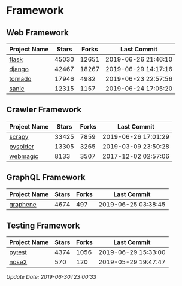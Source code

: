 # Framework

## Web Framework

| Project Name | Stars | Forks | Last Commit |
| ------------ | ----- | ----- | ----------- |
| [flask](https://github.com/pallets/flask) | 45030 | 12651 | 2019-06-26 21:46:10 |
| [django](https://github.com/django/django) | 42467 | 18267 | 2019-06-29 14:17:16 |
| [tornado](https://github.com/tornadoweb/tornado) | 17946 | 4982 | 2019-06-23 22:57:56 |
| [sanic](https://github.com/huge-success/sanic) | 12315 | 1157 | 2019-06-24 17:05:20 |

## Crawler Framework

| Project Name | Stars | Forks | Last Commit |
| ------------ | ----- | ----- | ----------- |
| [scrapy](https://github.com/scrapy/scrapy) | 33425 | 7859 | 2019-06-26 17:01:29 |
| [pyspider](https://github.com/binux/pyspider) | 13305 | 3265 | 2019-03-09 23:50:28 |
| [webmagic](https://github.com/code4craft/webmagic) | 8133 | 3507 | 2017-12-02 02:57:06 |

## GraphQL Framework

| Project Name | Stars | Forks | Last Commit |
| ------------ | ----- | ----- | ----------- |
| [graphene](https://github.com/graphql-python/graphene) | 4674 | 497 | 2019-06-25 03:38:45 |

## Testing Framework

| Project Name | Stars | Forks | Last Commit |
| ------------ | ----- | ----- | ----------- |
| [pytest](https://github.com/pytest-dev/pytest) | 4374 | 1056 | 2019-06-29 15:33:00 |
| [nose2](https://github.com/nose-devs/nose2) | 570 | 120 | 2019-05-29 19:47:47 |

*Update Date: 2019-06-30T23:00:33*